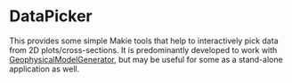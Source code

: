 # DataPicker
This provides some simple Makie tools that help to interactively pick data from 2D plots/cross-sections. It is predominantly developed to work with [GeophysicalModelGenerator](https://github.com/JuliaGeodynamics/GeophysicalModelGenerator.jl), but may be useful for some as a stand-alone application as well.


